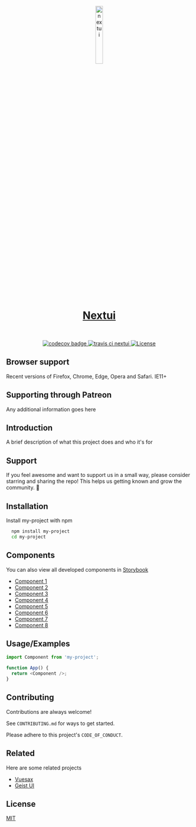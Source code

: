 <p align="center">
  <a href="https://nextui.org">
      <img width="20%" src="https://raw.githubusercontent.com/jrgarciadev/nextui/main/packages/docs/public/isotipo.png" alt="nextui" />
      <h1 align="center">Nextui</h1>
  </a>
  </p>
  </br>
  <p align="center">
  <a href="https://codecov.io/gh/jrgarciadev/nextui">
    <img src="https://codecov.io/gh/jrgarciadev/nextui/branch/main/graph/badge.svg?token=QJF2QKR5N4" alt="codecov badge">
  </a>
  <a href="https://www.travis-ci.com/jrgarciadev/nextui">
    <img src="https://www.travis-ci.com/jrgarciadev/nextui.svg?branch=main" alt="travis ci nextui">
  </a>
  <a href="https://github.com/jrgarciadev/nextui/blob/main/LICENSE">
    <img src="https://img.shields.io/apm/l/atomic-design-ui.svg?" alt="License">
  </a>
</p>

## Browser support

Recent versions of Firefox, Chrome, Edge, Opera and Safari. IE11+

## Supporting through Patreon

Any additional information goes here

## Introduction

A brief description of what this project does and who it's for

## Support

If you feel awesome and want to support us in a small way, please consider starring and sharing the repo! This helps us getting known and grow the community. 🙏

## Installation

Install my-project with npm

```bash
  npm install my-project
  cd my-project
```

## Components

You can also view all developed components in [Storybook](https://linktodocumentation)

- [Component 1](https://linktodocumentation)
- [Component 2](https://linktodocumentation)
- [Component 3](https://linktodocumentation)
- [Component 4](https://linktodocumentation)
- [Component 5](https://linktodocumentation)
- [Component 6](https://linktodocumentation)
- [Component 7](https://linktodocumentation)
- [Component 8](https://linktodocumentation)

## Usage/Examples

```javascript
import Component from 'my-project';

function App() {
  return <Component />;
}
```

## Contributing

Contributions are always welcome!

See `CONTRIBUTING.md` for ways to get started.

Please adhere to this project's `CODE_OF_CONDUCT`.

## Related

Here are some related projects

- [Vuesax](https://github.com/matiassingers/awesome-readme)
- [Geist UI](https://github.com/matiassingers/awesome-readme)

## License

[MIT](https://choosealicense.com/licenses/mit/)
